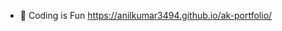 - 👋 Coding is Fun
https://anilkumar3494.github.io/ak-portfolio/

<!---
AnilKumar3494/AnilKumar3494 is a ✨ special ✨ repository because its `README.md` (this file) appears on your GitHub profile.
You can click the Preview link to take a look at your changes.
--->
